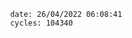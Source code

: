 

                date: 26/04/2022 06:08:41
                cycles: 104340

                         